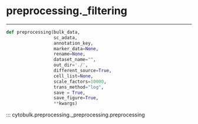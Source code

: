 # preprocessing._filtering

----------
```python
def preprocessing(bulk_data,
                  sc_adata,
                  annotation_key,
                  marker_data=None,
                  rename=None,
                  dataset_name="",
                  out_dir='./',
                  different_source=True,
                  cell_list=None,
                  scale_factors=10000,
                  trans_method="log",
                  save = True,
                  save_figure=True,
                  **kwargs)
```
::: cytobulk.preprocessing._preprocessing.preprocessing
